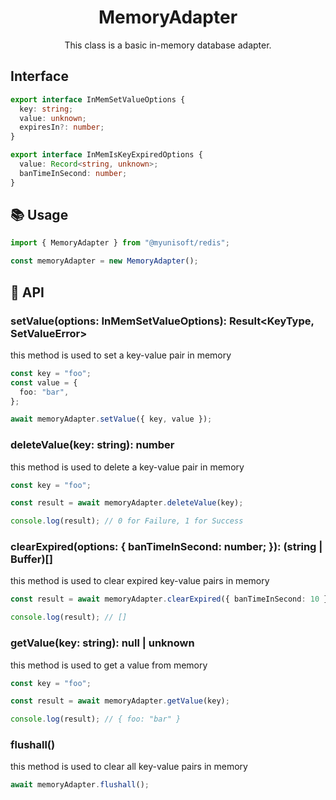 <h1 align="center">
  MemoryAdapter
</h1>

<p align="center">
  This class is a basic in-memory database adapter.
</p>

## Interface

```ts
export interface InMemSetValueOptions {
  key: string;
  value: unknown;
  expiresIn?: number;
}

export interface InMemIsKeyExpiredOptions {
  value: Record<string, unknown>;
  banTimeInSecond: number;
}
```

## 📚 Usage

```ts
import { MemoryAdapter } from "@myunisoft/redis";

const memoryAdapter = new MemoryAdapter();
```

## 📜 API

### setValue(options: InMemSetValueOptions): Result<KeyType, SetValueError>

this method is used to set a key-value pair in memory

```ts
const key = "foo";
const value = {
  foo: "bar",
};

await memoryAdapter.setValue({ key, value });
```

### deleteValue(key: string): number

this method is used to delete a key-value pair in memory

```ts
const key = "foo";

const result = await memoryAdapter.deleteValue(key);

console.log(result); // 0 for Failure, 1 for Success
```

### clearExpired(options: { banTimeInSecond: number; }): (string | Buffer)[]

this method is used to clear expired key-value pairs in memory

```ts
const result = await memoryAdapter.clearExpired({ banTimeInSecond: 10 });

console.log(result); // []
```

### getValue(key: string): null | unknown

this method is used to get a value from memory

```ts
const key = "foo";

const result = await memoryAdapter.getValue(key);

console.log(result); // { foo: "bar" }
``` 

### flushall()

this method is used to clear all key-value pairs in memory

```ts
await memoryAdapter.flushall();
``` 
